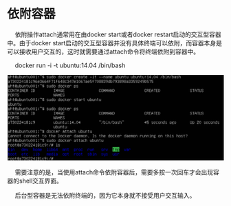 <h1>依附容器</h1>

<p>&emsp; 依附操作attach通常用在由docker start或者docker restart启动的交互型容器中。由于docker start启动的交互型容器并没有具体终端可以依附，而容器本身是可以接收用户交互的，这时就需要通过attach命令将终端依附到容器中。</p>

<p>&emsp; docker run -i -t ubuntu:14.04 /bin/bash</p>


<img src="./assets/15.png" />


<p>&emsp; 需要注意的是，当使用attach命令依附容器后，需要多按一次回车才会出现容器的shell交互界面。</p>



<p>&emsp; 后台型容器是无法依附终端的，因为它本身就不接受用户交互输入。</p>

